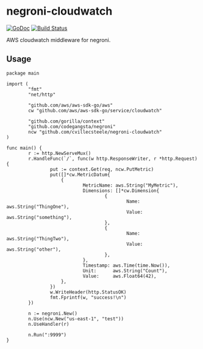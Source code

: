 # negroni-cloudwatch

[![GoDoc](https://godoc.org/github.com/cvillecsteele/negroni-cloudwatch?status.svg)](https://godoc.org/github.com/cvillecsteele/negroni-cloudwatch)
[![Build Status](https://travis-ci.org/cvillecsteele/negroni-cloudwatch.svg?branch=master)](https://travis-ci.org/cvillecsteele/negroni-cloudwatch)

AWS cloudwatch middleware for negroni.

## Usage

    package main

    import (
            "fmt"
            "net/http"

            "github.com/aws/aws-sdk-go/aws"
            cw "github.com/aws/aws-sdk-go/service/cloudwatch"

            "github.com/gorilla/context"
            "github.com/codegangsta/negroni"
            ncw "github.com/cvillecsteele/negroni-cloudwatch"
    )

    func main() {
            r := http.NewServeMux()
            r.HandleFunc(`/`, func(w http.ResponseWriter, r *http.Request) {
                    put := context.Get(req, ncw.PutMetric)
                    put([]*cw.MetricDatum{
                        {
                                MetricName: aws.String("MyMetric"),
                                Dimensions: []*cw.Dimension{
                                        {
                                                Name:  aws.String("ThingOne"),
                                                Value: aws.String("something"),
                                        },
                                        {
                                                Name:  aws.String("ThingTwo"),
                                                Value: aws.String("other"),
                                        },
                                },
                                Timestamp: aws.Time(time.Now()),
                                Unit:      aws.String("Count"),
                                Value:     aws.Float64(42),
                        },
                    })
                    w.WriteHeader(http.StatusOK)
                    fmt.Fprintf(w, "success!\n")
            })

            n := negroni.New()
            n.Use(ncw.New("us-east-1", "test"))
            n.UseHandler(r)

            n.Run(":9999")
    }

